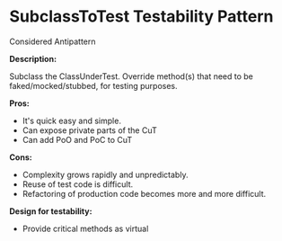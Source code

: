 ﻿# SubclassToTest Testability Pattern

Considered Antipattern

**Description:**

Subclass the ClassUnderTest.
Override method(s) that need to be faked/mocked/stubbed, for testing purposes.

**Pros:**
* It's quick easy and simple.
* Can expose private parts of the CuT
* Can add PoO and PoC to CuT

**Cons:**
* Complexity grows rapidly and unpredictably.
* Reuse of test code is difficult.
* Refactoring of production code becomes more and more difficult.

**Design for testability:**
* Provide critical methods as virtual



